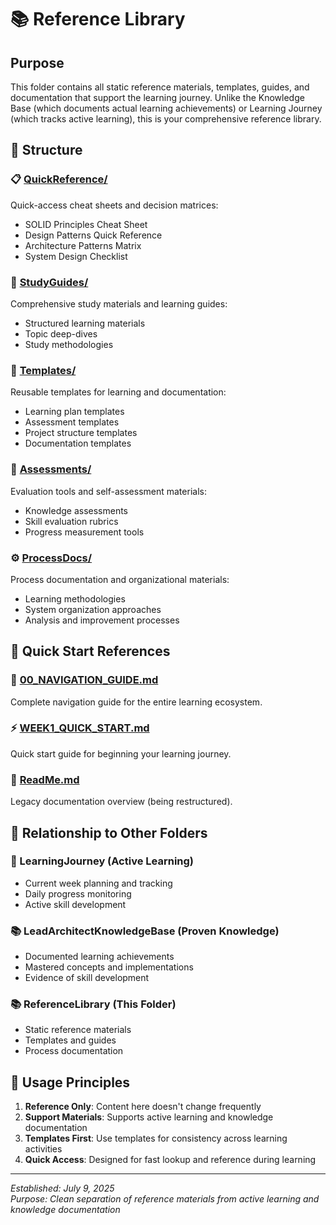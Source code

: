 # 📚 Reference Library

## Purpose

This folder contains all static reference materials, templates, guides, and documentation that support the learning journey. Unlike the Knowledge Base (which documents actual learning achievements) or Learning Journey (which tracks active learning), this is your comprehensive reference library.

## 📁 Structure

### **📋 [QuickReference/](./QuickReference/)**

Quick-access cheat sheets and decision matrices:

- SOLID Principles Cheat Sheet
- Design Patterns Quick Reference  
- Architecture Patterns Matrix
- System Design Checklist

### **📖 [StudyGuides/](./StudyGuides/)**

Comprehensive study materials and learning guides:

- Structured learning materials
- Topic deep-dives
- Study methodologies

### **📝 [Templates/](./Templates/)**

Reusable templates for learning and documentation:

- Learning plan templates
- Assessment templates
- Project structure templates
- Documentation templates

### **🎯 [Assessments/](./Assessments/)**

Evaluation tools and self-assessment materials:

- Knowledge assessments
- Skill evaluation rubrics
- Progress measurement tools

### **⚙️ [ProcessDocs/](./ProcessDocs/)**

Process documentation and organizational materials:

- Learning methodologies
- System organization approaches
- Analysis and improvement processes

## 🚀 Quick Start References

### **📍 [00_NAVIGATION_GUIDE.md](./00_NAVIGATION_GUIDE.md)**

Complete navigation guide for the entire learning ecosystem.

### **⚡ [WEEK1_QUICK_START.md](./WEEK1_QUICK_START.md)**

Quick start guide for beginning your learning journey.

### **📖 [ReadMe.md](./ReadMe.md)**

Legacy documentation overview (being restructured).

## 🔄 Relationship to Other Folders

### **🎯 LearningJourney** (Active Learning)

- Current week planning and tracking
- Daily progress monitoring
- Active skill development

### **📚 LeadArchitectKnowledgeBase** (Proven Knowledge)

- Documented learning achievements
- Mastered concepts and implementations
- Evidence of skill development

### **📚 ReferenceLibrary** (This Folder)

- Static reference materials
- Templates and guides
- Process documentation

## 🎯 Usage Principles

1. **Reference Only**: Content here doesn't change frequently
2. **Support Materials**: Supports active learning and knowledge documentation
3. **Templates First**: Use templates for consistency across learning activities
4. **Quick Access**: Designed for fast lookup and reference during learning

---

*Established: July 9, 2025*  
*Purpose: Clean separation of reference materials from active learning and knowledge documentation*
